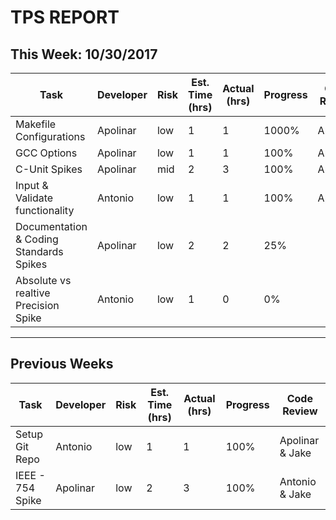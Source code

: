 # TPS REPORT
## This Week: 10/30/2017
Task | Developer | Risk | Est. Time (hrs) | Actual (hrs) | Progress | Code Review
--- | --- | --- | --- | --- | --- | ---
Makefile Configurations | Apolinar | low | 1 | 1 |  1000% | Antonio
GCC Options  | Apolinar | low | 1 | 1 | 100% | Antonio
C-Unit Spikes  | Apolinar | mid | 2 |  3 | 100% | Antonio
Input & Validate functionality | Antonio | low | 1 | 1 | 100% | Apolinar
Documentation & Coding Standards Spikes | Apolinar | low | 2 | 2 | 25% | 
Absolute vs realtive Precision Spike | Antonio | low | 1 | 0 | 0% | 
____
## Previous Weeks
Task | Developer | Risk | Est. Time (hrs) | Actual (hrs) | Progress | Code Review
--- | --- | --- | --- | --- | --- | ---
Setup Git Repo | Antonio | low | 1 | 1 | 100% | Apolinar & Jake
IEEE - 754 Spike | Apolinar | low | 2 | 3 | 100% | Antonio & Jake
